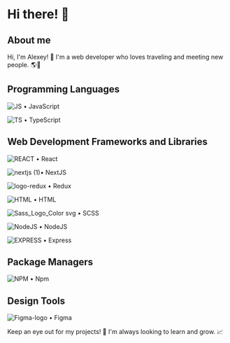 # Hi there! 👋

## About me
Hi, I'm Alexey! 👋 I'm a web developer who loves traveling and meeting new people. 🌎🤝

## Programming Languages
![JS](https://github.com/user-attachments/assets/20531e6f-dc86-4d64-8e4d-499bed3a7569) • JavaScript

![TS](https://github.com/user-attachments/assets/f2126b8d-8076-46e0-9aa5-75df8f5afffe) • TypeScript 




## Web Development Frameworks and Libraries
![REACT](https://github.com/user-attachments/assets/ac67a713-4d25-4e80-92d6-20a0a3b5c987) • React

![nextjs (1)](https://github.com/user-attachments/assets/d4dc6520-64d2-418d-a191-02b106d423aa)• NextJS

![logo-redux](https://github.com/user-attachments/assets/4fc4ce46-2f57-4b48-ac3c-aaabf9a0d5ea) • Redux

![HTML](https://github.com/user-attachments/assets/087a8d98-8fae-4d48-be0d-a2c53fcab0cb) • HTML

![Sass_Logo_Color svg](https://github.com/user-attachments/assets/c54c3612-2f9f-4583-9d0c-fbf9e56797a6) • SCSS

![NodeJS](https://github.com/user-attachments/assets/cffbcd52-24ac-4058-bfa5-aca37da2ba70) • NodeJS

![EXPRESS](https://github.com/user-attachments/assets/9164dd62-bdfc-442d-b7b2-f8d572110373) • Express


## Package Managers
 ![NPM](https://github.com/user-attachments/assets/cd65e3d2-580e-4f95-9b5a-8bef02f361fe) • Npm


## Design Tools
![Figma-logo](https://github.com/user-attachments/assets/8725b5cd-e174-4a57-a3e5-dcf0aea9eb75) • Figma




Keep an eye out for my projects! 🚀 I'm always looking to learn and grow. 📈
